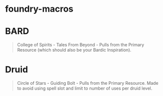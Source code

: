# foundry-macros

# BARD

> College of Spirits - Tales From Beyond - Pulls from the Primary Resource (which should also be your Bardic Inspiration).

# Druid

> Circle of Stars - Guiding Bolt - Pulls from the Primary Resource. Made to avoid using spell slot and limit to number of uses per druid level.